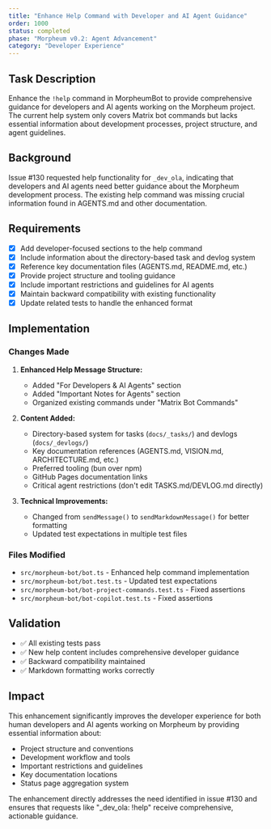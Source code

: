 ```yaml
---
title: "Enhance Help Command with Developer and AI Agent Guidance"
order: 1000
status: completed
phase: "Morpheum v0.2: Agent Advancement"
category: "Developer Experience"
---
```


## Task Description

Enhance the `!help` command in MorpheumBot to provide comprehensive guidance for developers and AI agents working on the Morpheum project. The current help system only covers Matrix bot commands but lacks essential information about development processes, project structure, and agent guidelines.

## Background

Issue #130 requested help functionality for `_dev_ola`, indicating that developers and AI agents need better guidance about the Morpheum development process. The existing help command was missing crucial information found in AGENTS.md and other documentation.

## Requirements

- [x] Add developer-focused sections to the help command
- [x] Include information about the directory-based task and devlog system
- [x] Reference key documentation files (AGENTS.md, README.md, etc.)
- [x] Provide project structure and tooling guidance
- [x] Include important restrictions and guidelines for AI agents
- [x] Maintain backward compatibility with existing functionality
- [x] Update related tests to handle the enhanced format

## Implementation

### Changes Made

1. **Enhanced Help Message Structure:**
   - Added "For Developers & AI Agents" section
   - Added "Important Notes for Agents" section
   - Organized existing commands under "Matrix Bot Commands"

2. **Content Added:**
   - Directory-based system for tasks (`docs/_tasks/`) and devlogs (`docs/_devlogs/`)
   - Key documentation references (AGENTS.md, VISION.md, ARCHITECTURE.md, etc.)
   - Preferred tooling (bun over npm)
   - GitHub Pages documentation links
   - Critical agent restrictions (don't edit TASKS.md/DEVLOG.md directly)

3. **Technical Improvements:**
   - Changed from `sendMessage()` to `sendMarkdownMessage()` for better formatting
   - Updated test expectations in multiple test files

### Files Modified

- `src/morpheum-bot/bot.ts` - Enhanced help command implementation
- `src/morpheum-bot/bot.test.ts` - Updated test expectations
- `src/morpheum-bot/bot-project-commands.test.ts` - Fixed assertions
- `src/morpheum-bot/bot-copilot.test.ts` - Fixed assertions

## Validation

- ✅ All existing tests pass
- ✅ New help content includes comprehensive developer guidance
- ✅ Backward compatibility maintained
- ✅ Markdown formatting works correctly

## Impact

This enhancement significantly improves the developer experience for both human developers and AI agents working on Morpheum by providing essential information about:

- Project structure and conventions
- Development workflow and tools
- Important restrictions and guidelines
- Key documentation locations
- Status page aggregation system

The enhancement directly addresses the need identified in issue #130 and ensures that requests like "_dev_ola: !help" receive comprehensive, actionable guidance.